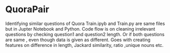 # QuoraPair
Identifying similar questions of Quora
Train.ipyb and Train.py are same files but in Jupter Notebook and Python. 
Code flow is on cleaning irrelevant questions by checking question1 and question2 length. Or if both questions are same , even though 
data is given as different. 
Goes with creating features on difference in length, Jackard similarity, ratio ,unique nouns etc.
